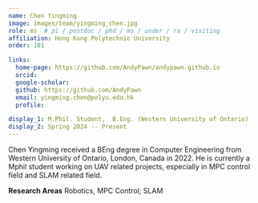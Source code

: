 ```yaml
---
name: Chen Yingming
image: images/team/yingming_chen.jpg
role: ms  # pi / postdoc / phd / ms / under / ra / visiting
affiliation: Hong Kong Polytechnic University
order: 101

links:
  home-page: https://github.com/AndyPawn/andypawn.github.io
  orcid: 
  google-scholar: 
  github: https://github.com/AndyPawn
  email: yingming.chen@polyu.edu.hk
  profile: 

display_1: M.Phil. Student,  B.Eng. (Western University of Ontario)
display_2: Spring 2024 -- Present
---
```


<!--  Add a short self introduction here -->
<!-- Like Research Areas -->

Chen Yingming received a BEng degree in Computer Engineering from Western University of Ontario, London, Canada in 2022. He is currently a Mphil student working on UAV related projects, especially in MPC control field and SLAM related field.

**Research Areas**
Robotics, MPC Control;  SLAM


